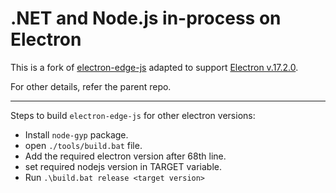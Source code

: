 # .NET and Node.js in-process on Electron

This is a fork of [electron-edge-js](https://github.com/JesseRedfield/electron-edge-js) adapted to support [Electron v.17.2.0](https://github.com/electron/electron/).

For other details, refer the parent repo.

------------------------------------------------------
Steps to build `electron-edge-js` for other electron versions:

- Install `node-gyp` package.
- open `./tools/build.bat` file.
- Add the required electron version after 68th line.
- set required nodejs version in TARGET variable.
- Run `.\build.bat release <target version>`